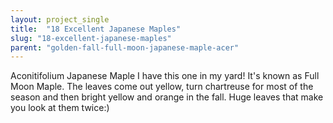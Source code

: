 ```yaml
---
layout: project_single
title:  "18 Excellent Japanese Maples"
slug: "18-excellent-japanese-maples"
parent: "golden-fall-full-moon-japanese-maple-acer"
---
```

Aconitifolium Japanese Maple  I have this one in my yard!  It's known as Full Moon Maple.  The leaves come out yellow, turn chartreuse for most of the season and then bright yellow and orange in the fall.  Huge leaves that make you look at them twice:)